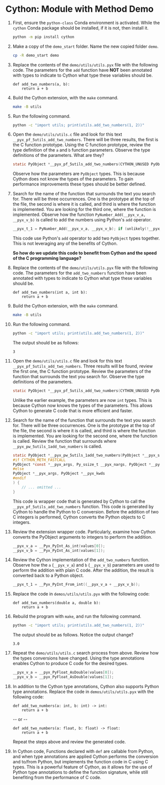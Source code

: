 # Cython: Module with Method Demo

1. First, ensure the `python-class` Conda environment is activated. While the `cython` Conda package should be installed, if it is not, then install it.

    ```bash
    python -m pip install cython
    ```

2. Make a copy of the `demo_start` folder. Name the new copied folder `demo`.

    ```bash
    cp -R demo_start demo
    ```

3. Replace the contents of the `demo/utils/utils.pyx` file with the following code. The parameters for the `add` function have **NOT** been annotated with types to indicate to Cython what type these variables should be.

    ```cython
    def add_two_numbers(a, b):
        return a + b
    ```

4. Build the Cython extension, with the `make` command.

    ```bash
    make -B utils
    ```

5. Run the following command.

    ```bash
    python -c "import utils; print(utils.add_two_numbers(1, 2))"
    ```

6. Open the `demo/utils/utils.c` file and look for this text `__pyx_pf_5utils_add_two_numbers`. There will be three results, the first is the C function prototype. Using the C function prototype, review the type definition of the `a` and `b` function parameters. Observe the type definitions of the parameters. What are they?

    ```c
    static PyObject *__pyx_pf_5utils_add_two_numbers(CYTHON_UNUSED PyObject *__pyx_self, PyObject *__pyx_v_a, PyObject *__pyx_v_b); /* proto */
    ```

    Observe how the parameters are `PyObject` types. This is because Cython does not know the types of the parameters. To gain performance improvements these types should be better defined.

7. Search for the name of the function that surrounds the text you search for. There will be three occurrences. One is the prototype at the top of the file, the second is where it is called, and third is where the function is implemented. You are looking for the third one, where the function is implemented. Observe how the function `PyNumber_Add(__pyx_v_a, __pyx_v_b)` is called to add the numbers using Python's `add` operator.

    ```c
    __pyx_t_1 = PyNumber_Add(__pyx_v_a, __pyx_v_b); if (unlikely(!__pyx_t_1)) __PYX_ERR(0, 4, __pyx_L1_error)
    ```

    This code use Python's `add` operator to add two `PyObject` types together. This is not leveraging any of the benefits of Cython.
    
    **So how do we update this code to benefit from Cython and the speed of the C programming language?**

8. Replace the contents of the `demo/utils/utils.pyx` file with the following code. The parameters for the `add_two_numbers` function have been annotated with types to indicate to Cython what type these variables should be.

    ```cython
    def add_two_numbers(int a, int b):
        return a + b
    ```

9. Build the Cython extension, with the `make` command.

    ```bash
    make -B utils
    ```

10. Run the following command.

    ```bash
    python -c "import utils; print(utils.add_two_numbers(1, 2))"
    ```

    The output should be as follows:

    ```text
    3
    ```

11. Open the `demo/utils/utils.c` file and look for this text `__pyx_pf_5utils_add_two_numbers`. Three results will be found, review the first one, the C function prototype. Review the parameters of the function that surrounds the text you search for. Observe the type definitions of the parameters.

    ```c
    static PyObject *__pyx_pf_5utils_add_two_numbers(CYTHON_UNUSED PyObject *__pyx_self, int __pyx_v_a, int __pyx_v_b); /* proto */
    ```

    Unlike the earlier example, the parameters are now `int` types. This is because Cython now knows the types of the parameters. This allows Cython to generate C code that is more efficient and faster.

12. Search for the name of the function that surrounds the text you search for. There will be three occurrences. One is the prototype at the top of the file, the second is where it is called, and third is where the function is implemented. You are looking for the second one, where the function is called. Review the function that surrounds where `__pyx_pw_5utils_1add_two_numbers` is called.

    ```c
    static PyObject *__pyx_pw_5utils_1add_two_numbers(PyObject *__pyx_self, 
    #if CYTHON_METH_FASTCALL
    PyObject *const *__pyx_args, Py_ssize_t __pyx_nargs, PyObject *__pyx_kwds
    #else
    PyObject *__pyx_args, PyObject *__pyx_kwds
    #endif
    ) {
        // ... omitted ...
    }
    ```

    This code is wrapper code that is generated by Cython to call the `__pyx_pf_5utils_add_two_numbers` function. This code is generated by Cython to handle the Python to C conversion. Before the addition of two C integers is performed, Cython converts the Python objects to C integers.

13. Review the extension wrapper code. Particularly, examine how Cython converts the PyObject arguments to integers to perform the addition.

    ```c
    __pyx_v_a = __Pyx_PyInt_As_int(values[0]);
    __pyx_v_b = __Pyx_PyInt_As_int(values[1]);
    ```

14. Review the Cython implementation of the `add_two_numbers` function. Observe how the `a` (`__pyx_v_a`) and `b` (`__pyx_v_b`) parameters are used to perform the addition with plain C code. After the addition, the result is converted back to a Python object.

    ```c
    __pyx_t_1 = __Pyx_PyInt_From_int((__pyx_v_a + __pyx_v_b));
    ```

15. Replace the code in `demos/utils/utils.pyx` with the following code:

    ```cython
    def add_two_numbers(double a, double b):
        return a + b
    ```

16. Rebuild the program with `make`, and run the following command.

    ```bash
    python -c "import utils; print(utils.add_two_numbers(1, 2))"
    ```

    The output should be as follows. Notice the output change?

    ```text
    3.0
    ```

17. Repeat the `demo/utils/utils.c` search process from above. Review how the types conversions have changed. Using the type annotations enables Cython to produce C code for the desired types.

    ```c
    __pyx_v_a = __pyx_PyFloat_AsDouble(values[0]);
    __pyx_v_b = __pyx_PyFloat_AsDouble(values[1]);
    ```

18. In addition to the Cython type annotations, Cython also supports Python type annotations. Replace the code in `demos/utils/utils.pyx` with the following code:

    ```cython
    def add_two_numbers(a: int, b: int) -> int:
        return a + b
    ```

    -- or --

    ```cython
    def add_two_numbers(a: float, b: float) -> float:
        return a + b
    ```

    Repeat the steps above and review the generated code.

19. In Cython code, Functions declared with `def` are callable from Python, and when type annotations are applied Cython performs the conversion and to/from Python, but implements the function code in C using C types. This is a powerful feature of Cython, as it allows for the use of Python type annotations to define the function signature, while still benefiting from the performance of C code.
